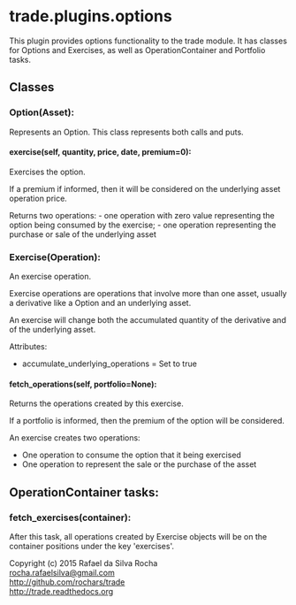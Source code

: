 # trade.plugins.options

This plugin provides options functionality to the trade module.
It has classes for Options and Exercises, as well as
OperationContainer and Portfolio tasks.


## Classes

### Option(Asset):
Represents an Option.
This class represents both calls and puts.

#### exercise(self, quantity, price, date, premium=0):
Exercises the option.

If a premium if informed, then it will be considered on the
underlying asset operation price.

Returns two operations:
    - one operation with zero value representing the option
      being consumed by the exercise;
    - one operation representing the purchase or sale of the
      underlying asset


### Exercise(Operation):
An exercise operation.

Exercise operations are operations that involve more than one
asset, usually a derivative like a Option and an underlying asset.

An exercise will change both the accumulated quantity of the
derivative and of the underlying asset.

Attributes:
- accumulate_underlying_operations = Set to true

#### fetch_operations(self, portfolio=None):
Returns the operations created by this exercise.

If a portfolio is informed, then the premium of the option
will be considered.

An exercise creates two operations:
- One operation to consume the option that it being exercised
- One operation to represent the sale or the purchase of the asset


## OperationContainer tasks:

### fetch_exercises(container):
After this task, all operations created by Exercise objects
will be on the container positions under the key 'exercises'.


Copyright (c) 2015 Rafael da Silva Rocha  
rocha.rafaelsilva@gmail.com  
http://github.com/rochars/trade  
http://trade.readthedocs.org  

